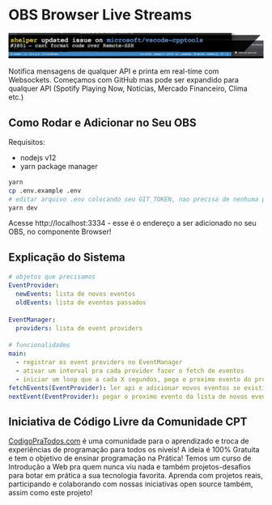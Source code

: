 # OBS Browser Live Streams

![obs-browser-live-streams.gif](obs-browser-live-streams.gif)

Notifica mensagens de qualquer API e printa em real-time com Websockets. Começamos com GitHub mas pode ser expandido para qualquer API (Spotify Playing Now, Notícias, Mercado Financeiro, Clima etc.)

## Como Rodar e Adicionar no Seu OBS

Requisitos:

-   nodejs v12
-   yarn package manager

```sh
yarn
cp .env.example .env
# editar arquivo .env colocando seu GIT_TOKEN, nao precisa de nenhuma permissão
yarn dev
```

Acesse http://localhost:3334 - esse é o endereço a ser adicionado no seu OBS, no componente Browser!

## Explicação do Sistema

```yml
# objetos que precisamos
EventProvider:
  newEvents: lista de novos eventos
  oldEvents: lista de eventos passados

EventManager:
  providers: lista de event providers

# funcionalidades 
main: 
  - registrar os event providers no EventManager
  - ativar um interval pra cada provider fazer o fetch de eventos
  - iniciar um loop que a cada X segundos, pega o proximo evento do proximo provider (circular)
fetchEvents(EventProvider): ler api e adicionar novos eventos se existirem
nextEvent(EventProvider): pegar o proximo evento da lista de novos eventos e mover para eventos antigos
```

## Iniciativa de Código Livre da Comunidade CPT

[CodigoPraTodos.com](https://codigopratodos.com) é uma comunidade para o aprendizado e troca de experiências de programação para todos os níveis! A ideia é 100% Gratuita e tem o objetivo de ensinar programação na Prática! Temos um curso de Introdução a Web pra quem nunca viu nada e também projetos-desafios para botar em prática a sua tecnologia favorita. Aprenda com projetos reais, participando e colaborando com nossas iniciativas open source também, assim como este projeto!
